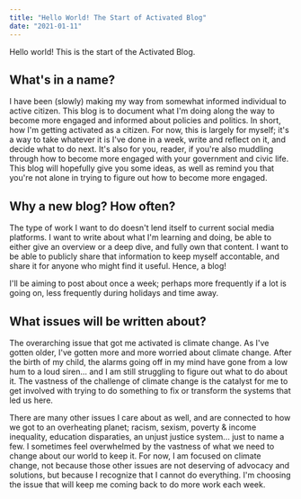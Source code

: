 ```yaml
---
title: "Hello World! The Start of Activated Blog"
date: "2021-01-11"
---
```


Hello world! This is the start of the Activated Blog.

## What's in a name?

I have been (slowly) making my way from somewhat informed individual to active citizen. This blog is to document what I'm doing along the way to become more engaged and informed about policies and politics. In short, how I'm getting activated as a citizen. For now, this is largely for myself; it's a way to take whatever it is I've done in a week, write and reflect on it, and decide what to do next. It's also for you, reader, if you're also muddling through how to become more engaged with your government and civic life. This blog will hopefully give you some ideas, as well as remind you that you're not alone in trying to figure out how to become more engaged.

## Why a new blog? How often?

The type of work I want to do doesn't lend itself to current social media platforms. I want to write about what I'm learning and doing, be able to either give an overview or a deep dive, and fully own that content. I want to be able to publicly share that information to keep myself accontable, and share it for anyone who might find it useful. Hence, a blog!

I'll be aiming to post about once a week; perhaps more frequently if a lot is going on, less frequently during holidays and time away.

## What issues will be written about?

The overarching issue that got me activated is climate change. As I've gotten older, I've gotten more and more worried about climate change. After the birth of my child, the alarms going off in my mind have gone from a low hum to a loud siren... and I am still struggling to figure out what to do about it. The vastness of the challenge of climate change is the catalyst for me to get involved with trying to do something to fix or transform the systems that led us here.

There are many other issues I care about as well, and are connected to how we got to an overheating planet; racism, sexism, poverty & income inequality, education disparaties, an unjust justice system... just to name a few. I sometimes feel overwhelmed by the vastness of what we need to change about our world to keep it. For now, I am focused on climate change, not because those other issues are not deserving of advocacy and solutions, but because I recognize that I cannot do everything. I'm choosing the issue that will keep me coming back to do more work each week.
